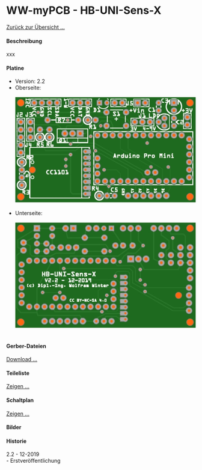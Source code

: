 # WW-myPCB - HB-UNI-Sens-X

[Zurück zur Übersicht ...](../README.md)

#### Beschreibung

xxx

#### Platine
- Version: 2.2
- Oberseite:
  <br><br>
![WW-myPCB - HB-UNI-Sens-X - Top](./img/PCB_HB-UNI-Sens-X_2.2_Top.jpg "HB-UNI-Sens-X - Top")
<br><br>
- Unterseite:
  <br><br>
![WW-myPCB - HB-UNI-Sens-X - Bottom](./img/PCB_HB-UNI-Sens-X_2.2_Bottom.jpg "HB-UNI-Sens-X - Bottom")
<br><br>

#### Gerber-Dateien
[Download ...](./bin/Gerber_HB-UNI-Sens-X_1.1.zip)

#### Teileliste
[Zeigen ...](./bin/HB-UNI-Sens-X_2.2_Teileliste.txt)

#### Schaltplan
[Zeigen ...](./bin/HB-UNI-Sens-X_2.2.pdf)

#### Bilder

#### Historie
2.2 - 12-2019
<br>
\- Erstveröffentlichung
